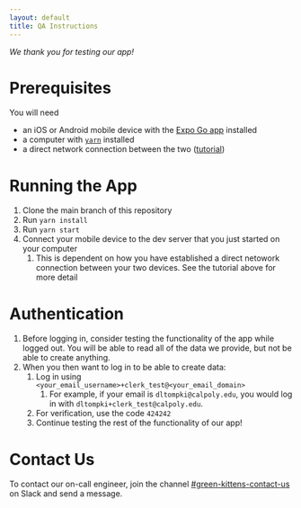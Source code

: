 ```yaml
---
layout: default
title: QA Instructions
---
```


_We thank you for testing our app!_

# Prerequisites

You will need

- an iOS or Android mobile device with the [Expo Go app](https://expo.dev/go) installed
- a computer with [`yarn`](https://yarnpkg.com/) installed
- a direct network connection between the two ([tutorial](https://github.com/Green-Kittens/bathroom-finder-frontend/wiki/Connecting-your-mobile-device-directly-to-your-computer))

# Running the App

1. Clone the main branch of this repository
2. Run `yarn install`
3. Run `yarn start`
4. Connect your mobile device to the dev server that you just started on your computer
   1. This is dependent on how you have established a direct netowork connection between your two devices. See the tutorial above for more detail

# Authentication

1. Before logging in, consider testing the functionality of the app while logged out. You will be able to read all of the data we provide, but not be able to create anything.
2. When you then want to log in to be able to create data:
   1. Log in using `<your_email_username>+clerk_test@<your_email_domain>`
      1. For example, if your email is `dltompki@calpoly.edu`, you would log in with `dltompki+clerk_test@calpoly.edu`.
   1. For verification, use the code `424242`
   1. Continue testing the rest of the functionality of our app!

# Contact Us

To contact our on-call engineer, join the channel [#green-kittens-contact-us](https://app.slack.com/client/T06B7QN79FD/C073X6YUTMK) on Slack and send a message.
